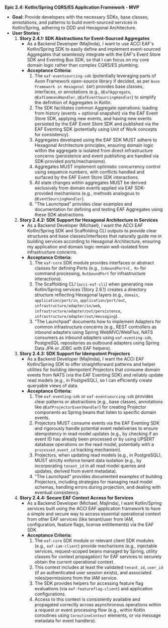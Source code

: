 **Epic 2.4: Kotlin/Spring CQRS/ES Application Framework - MVP**

* **Goal:** Provide developers with the necessary SDKs, base classes, annotations, and patterns to build event-sourced services in Kotlin/Spring, adhering to DDD and Hexagonal Architecture.
* **User Stories:**
    1. **Story 2.4.1: SDK Abstractions for Event-Sourced Aggregates**
        * As a Backend Developer (Majlinda), I want to use ACCI EAF\'s Kotlin/Spring SDK to easily define and implement event-sourced Aggregates that seamlessly integrate with the EAF\'s Event Store SDK and Eventing Bus SDK, so that I can focus on my core domain logic rather than complex CQRS/ES plumbing.
        * **Acceptance Criteria:**
            1. The `eaf-eventsourcing-sdk` (potentially leveraging parts of Axon Framework open-source library if decided, as per `Axon Framework in Hexagonal EAF`) provides base classes, interfaces, or annotations (e.g., `@EafAggregate`, `@EafCommandHandler`, `@EafEventSourcingHandler`) to simplify the definition of Aggregates in Kotlin.
            2. The SDK facilitates common Aggregate operations: loading from history (events + optional snapshot) via the EAF Event Store SDK, applying new events, and having new events persisted by the EAF Event Store SDK and published via the EAF Eventing SDK (potentially using Unit of Work concepts for consistency).
            3. Aggregates developed using the EAF SDK MUST adhere to Hexagonal Architecture principles, ensuring domain logic within the aggregate is isolated from direct infrastructure concerns (persistence and event publishing are handled via SDK-provided ports/mechanisms).
            4. Aggregates MUST implement optimistic concurrency control using sequence numbers, with conflicts handled and surfaced by the EAF Event Store SDK interactions.
            5. All state changes within aggregates MUST be derived exclusively from domain events applied via EAF SDK-provided mechanisms (e.g., methods analogous to `@EventSourcingHandler`).
            6. \"The Launchpad\" provides clear examples and documentation for defining and testing EAF Aggregates using these SDK abstractions.
    2. **Story 2.4.2: SDK Support for Hexagonal Architecture in Services**
        * As a Backend Developer (Michael), I want the ACCI EAF Kotlin/Spring SDK and Scaffolding CLI outputs to provide clear structures and base classes/interfaces that naturally guide me in building services according to Hexagonal Architecture, ensuring my application and domain logic remain well-isolated from infrastructure concerns.
        * **Acceptance Criteria:**
            1. The `eaf-core` SDK module provides interfaces or abstract classes for defining Ports (e.g., `InboundPort<C, R>` for command processing, `OutboundPort` for infrastructure interactions).
            2. The Scaffolding CLI (`acci-eaf-cli`) when generating new Kotlin/Spring services (Story 2.6.1) creates a directory structure reflecting Hexagonal layers (e.g., `domain`, `application/port/in`, `application/port/out`, `infrastructure/adapter/in/web`, `infrastructure/adapter/out/persistence`, `infrastructure/adapter/out/messaging`).
            3. \"The Launchpad\" documents how to implement Adapters for common infrastructure concerns (e.g., REST controllers as inbound adapters using Spring WebMVC/WebFlux, NATS consumers as inbound adapters using `eaf-eventing-sdk`, PostgreSQL repositories as outbound adapters using Spring Data JPA or JDBC with EAF helpers).
    3. **Story 2.4.3: SDK Support for Idempotent Projectors**
        * As a Backend Developer (Majlinda), I want the ACCI EAF Kotlin/Spring SDK to offer straightforward patterns and helper utilities for building idempotent Projectors that consume domain events from NATS (via the EAF Eventing SDK) and reliably update read models (e.g., in PostgreSQL), so I can efficiently create queryable views of data.
        * **Acceptance Criteria:**
            1. The `eaf-eventing-sdk` or `eaf-eventsourcing-sdk` provides clear patterns or abstractions (e.g., base classes, annotations like `@EafProjectorEventHandler`) for creating Projector components as Spring beans that listen to specific domain events.
            2. Projectors MUST consume events via the EAF Eventing SDK and rigorously handle potential event redeliveries to ensure idempotency in read model updates (e.g., by checking if an event ID has already been processed or by using UPSERT database operations on the read model, potentially with a `processed_event_id` tracking mechanism).
            3. Projectors, when updating read models (e.g., in PostgreSQL), MUST strictly enforce tenant data isolation (e.g., by incorporating `tenant_id` in all read model queries and updates, derived from event metadata).
            4. \"The Launchpad\" provides documented examples of building Projectors, including strategies for managing read model schemas, handling errors during projection, and dealing with eventual consistency.
    4. **Story 2.4.4: Secure EAF Context Access for Services**
        * As a Backend Developer (Michael, Majlinda), I want Kotlin/Spring services built using the ACCI EAF application framework to have a simple and secure way to access essential operational context from other EAF services (like tenant/user from IAM, configuration, feature flags, license entitlements) via the EAF SDK.
        * **Acceptance Criteria:**
            1. The `eaf-core` SDK module or relevant client SDK modules (e.g., `eaf-iam-client`) provide mechanisms (e.g., injectable services, request-scoped beans managed by Spring, utility classes for context propagation) for EAF services to securely obtain the current operational context.
            2. This context includes at least the validated `tenant_id`, `user_id` (if an authenticated user session exists), and associated roles/permissions from the IAM service.
            3. The SDK provides helpers for accessing feature flag evaluations (via `eaf-featureflag-client`) and application configurations.
            4. Access to this context is consistently available and propagated correctly across asynchronous operations within a request or event processing flow (e.g., within Kotlin coroutines using `CoroutineContext` elements, or via message metadata for event handlers).
